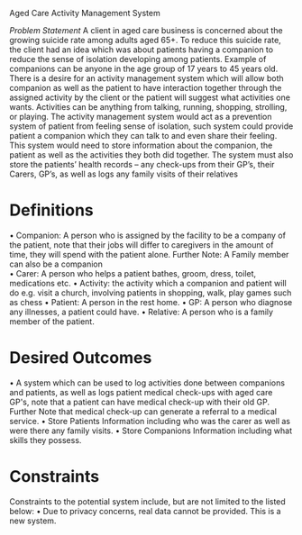 Aged Care Activity Management System

<em>Problem Statement</em> 
A client in aged care business is concerned about the growing suicide rate among adults aged 65+. To reduce this suicide rate, the client had an idea which was about patients having a companion to reduce the sense of isolation developing among patients. Example of companions can be anyone in the age group of 17 years to 45 years old. There is a desire for an activity management system which will allow both companion as well as the patient to have interaction together through the assigned activity by the client  or the patient will suggest what activities one wants. Activities can be anything from talking, running, shopping, strolling, or playing. The activity management system would act as a prevention system of patient from feeling sense of isolation, such system could provide patient a companion which they can talk to and even share their feeling. This system would need to store information about the companion, the patient as well as the activities they both did together. The system must also store the patients’ health records – any check-ups from their GP’s, their Carers, GP’s, as well as logs any family visits of their relatives

# Definitions
•	Companion: A person who is assigned by the facility to be a company of the patient, note that their jobs will differ to caregivers in the amount of time, they will spend with the patient alone. Further Note: A Family member can also be a companion  
•	Carer: A person who helps a patient bathes, groom, dress, toilet, medications etc.
•	Activity: the activity which a companion and patient will do e.g. visit a church, involving patients in shopping, walk, play games such as chess
•	Patient: A person in the rest home.
•	GP: A person who diagnose any illnesses, a patient could have.
•	Relative: A person who is a family member of the patient.

# Desired Outcomes
•	A system which can be used to log activities done between companions and patients, as well as logs patient medical check-ups with aged care GP's, note that a patient can have medical check-up with their old GP. Further Note that medical check-up can generate a referral to a medical service.
•	Store Patients Information including who was the carer as well as were there any family visits.
•	Store Companions Information including what skills they possess.

# Constraints
Constraints to the potential system include, but are not limited to the listed below:
•	Due to privacy concerns, real data cannot be provided.  This is a new system.
